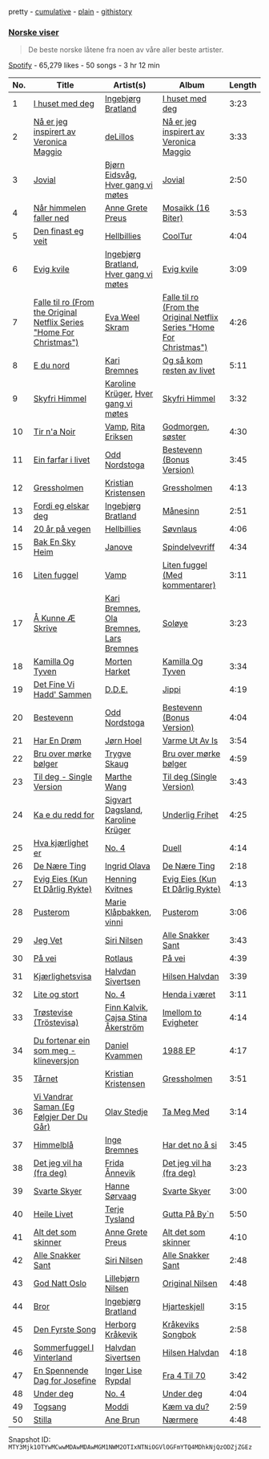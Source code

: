 pretty - [cumulative](/playlists/cumulative/37i9dQZF1DWXBG5kM768S1.md) - [plain](/playlists/plain/37i9dQZF1DWXBG5kM768S1) - [githistory](https://github.githistory.xyz/mackorone/spotify-playlist-archive/blob/main/playlists/plain/37i9dQZF1DWXBG5kM768S1)

### [Norske viser](https://open.spotify.com/playlist/37i9dQZF1DWXBG5kM768S1)

> De beste norske låtene fra noen av våre aller beste artister.

[Spotify](https://open.spotify.com/user/spotify) - 65,279 likes - 50 songs - 3 hr 12 min

| No. | Title | Artist(s) | Album | Length |
|---|---|---|---|---|
| 1 | [I huset med deg](https://open.spotify.com/track/6YFSlVmx8n88FwjoN1hplw) | [Ingebjørg Bratland](https://open.spotify.com/artist/2tmt0z174LRgAeAi9MHA9C) | [I huset med deg](https://open.spotify.com/album/1GfXdx0EnteXLP3dw314tU) | 3:23 |
| 2 | [Nå er jeg inspirert av Veronica Maggio](https://open.spotify.com/track/6aeoCU2Ub7S82JJ152ROUz) | [deLillos](https://open.spotify.com/artist/5gsErkGsLeCYCSK0Pxj01N) | [Nå er jeg inspirert av Veronica Maggio](https://open.spotify.com/album/0u0bXmYCu6kuGzuZnKN8TZ) | 3:33 |
| 3 | [Jovial](https://open.spotify.com/track/79A8w2MEID8RIM6rzgtrtR) | [Bjørn Eidsvåg](https://open.spotify.com/artist/11Vny8qHe4KR50ZIjhz7sz), [Hver gang vi møtes](https://open.spotify.com/artist/24Lqq3mnesl7IljSVFEBEO) | [Jovial](https://open.spotify.com/album/55G0O9SlnAKfWtbG6l2w8A) | 2:50 |
| 4 | [Når himmelen faller ned](https://open.spotify.com/track/5aasUgkPxYhqKcxmNLotmH) | [Anne Grete Preus](https://open.spotify.com/artist/32mTrXKr7W8Tg4hH4S2Do1) | [Mosaikk \(16 Biter\)](https://open.spotify.com/album/7rtosLI7Lqa0XoYLKdCjKO) | 3:53 |
| 5 | [Den finast eg veit](https://open.spotify.com/track/3NQDZSM47zCMao3GFkcqaV) | [Hellbillies](https://open.spotify.com/artist/0PqNs9XCK5D16ihtRMuOoU) | [CoolTur](https://open.spotify.com/album/0S2qo4ezoborqQTJnzdsc6) | 4:04 |
| 6 | [Evig kvile](https://open.spotify.com/track/10mUGsqnNGEUf1pt4ke1pB) | [Ingebjørg Bratland](https://open.spotify.com/artist/2tmt0z174LRgAeAi9MHA9C), [Hver gang vi møtes](https://open.spotify.com/artist/24Lqq3mnesl7IljSVFEBEO) | [Evig kvile](https://open.spotify.com/album/3FXRGtIbIadCBWasFSyOaq) | 3:09 |
| 7 | [Falle til ro \(From the Original Netflix Series "Home For Christmas"\)](https://open.spotify.com/track/6oJLgaS6Py1tSKAJTKSe5K) | [Eva Weel Skram](https://open.spotify.com/artist/3u2Sz4K3PFfalhDU0vSHT3) | [Falle til ro \(From the Original Netflix Series "Home For Christmas"\)](https://open.spotify.com/album/6lsJTzNFipM2N8zNf9lXmP) | 4:26 |
| 8 | [E du nord](https://open.spotify.com/track/5YgL7RNkh1QttjkQrfYfqc) | [Kari Bremnes](https://open.spotify.com/artist/1vHopQ5qWJVDXXPc2VxjUd) | [Og så kom resten av livet](https://open.spotify.com/album/6GJG4JNQbwF4KqFIVLP4dN) | 5:11 |
| 9 | [Skyfri Himmel](https://open.spotify.com/track/6j6cVfhfaLYJMN25lpBqqS) | [Karoline Krüger](https://open.spotify.com/artist/2Y2lJvGNGi4b2Bnikx4Onm), [Hver gang vi møtes](https://open.spotify.com/artist/24Lqq3mnesl7IljSVFEBEO) | [Skyfri Himmel](https://open.spotify.com/album/5PQ9N6hXeex2FTf2Gdt9vK) | 3:32 |
| 10 | [Tir n'a Noir](https://open.spotify.com/track/34OsKR8YdiZol46Ny1bjjA) | [Vamp](https://open.spotify.com/artist/5kOdtYNbevIlgUOQkhASnk), [Rita Eriksen](https://open.spotify.com/artist/2lkUWx6myyrFf2KOAAD1da) | [Godmorgen, søster](https://open.spotify.com/album/2io6ZizFfn0SkBpw1oRa4G) | 4:30 |
| 11 | [Ein farfar i livet](https://open.spotify.com/track/0J5d8MHv2n0QmyJwkcHN2f) | [Odd Nordstoga](https://open.spotify.com/artist/64zdCzD7lOFBTIpQBSH8Uv) | [Bestevenn \(Bonus Version\)](https://open.spotify.com/album/7M0cXZCjiZ4tjewFs25Nwy) | 3:45 |
| 12 | [Gressholmen](https://open.spotify.com/track/48scWF4cl9Qr6oCJ0KJCLu) | [Kristian Kristensen](https://open.spotify.com/artist/75ZTlOo6olxm9thcXVh6Ta) | [Gressholmen](https://open.spotify.com/album/5ZUNIkbIigepocjfzRWdX9) | 4:13 |
| 13 | [Fordi eg elskar deg](https://open.spotify.com/track/2l0D5xYyekMyMNMJY92MdT) | [Ingebjørg Bratland](https://open.spotify.com/artist/2tmt0z174LRgAeAi9MHA9C) | [Månesinn](https://open.spotify.com/album/4tP6uyIDQ3LC6QsxwLbdh7) | 2:51 |
| 14 | [20 år på vegen](https://open.spotify.com/track/2z9qzLuCkfRdGNI1u08EyO) | [Hellbillies](https://open.spotify.com/artist/0PqNs9XCK5D16ihtRMuOoU) | [Søvnlaus](https://open.spotify.com/album/3O6xwlooceiBfpcZRrtqsp) | 4:06 |
| 15 | [Bak En Sky Heim](https://open.spotify.com/track/1Wpp1RuDRTeZxpwHFDhWiI) | [Janove](https://open.spotify.com/artist/43EvPY5EelfMkyqqJ9woOI) | [Spindelvevriff](https://open.spotify.com/album/1GRdz7YDT3ozghg5VWlSY9) | 4:34 |
| 16 | [Liten fuggel](https://open.spotify.com/track/5ZCHRkU8DiInkWQmzpfckE) | [Vamp](https://open.spotify.com/artist/5kOdtYNbevIlgUOQkhASnk) | [Liten fuggel \(Med kommentarer\)](https://open.spotify.com/album/2rPi9btQoagJ9Kzv6Hg8tr) | 3:11 |
| 17 | [Å Kunne Æ Skrive](https://open.spotify.com/track/3Q5UYAQJ4l3crdc3YjnqbK) | [Kari Bremnes](https://open.spotify.com/artist/1vHopQ5qWJVDXXPc2VxjUd), [Ola Bremnes](https://open.spotify.com/artist/2YUcEURAjhrNV7wxBBfq7E), [Lars Bremnes](https://open.spotify.com/artist/1L7U4qOZlB5M0GaAICnxc4) | [Soløye](https://open.spotify.com/album/5G5WRvcAMhNFEEBa57INLW) | 3:23 |
| 18 | [Kamilla Og Tyven](https://open.spotify.com/track/5S3iampR4PvPov7fvN2Mt7) | [Morten Harket](https://open.spotify.com/artist/08t5VdmH6cpxHXUmb9bFeP) | [Kamilla Og Tyven](https://open.spotify.com/album/31yk847bN0MUuhwNQbfsNC) | 3:34 |
| 19 | [Det Fine Vi Hadd' Sammen](https://open.spotify.com/track/6xndjhJtBSxxL7bcZdAiEJ) | [D.D.E.](https://open.spotify.com/artist/4bCGs1M7PyTfQFtxvRvUom) | [Jippi](https://open.spotify.com/album/4oofUdb8zptFJzi5AlhQ6u) | 4:19 |
| 20 | [Bestevenn](https://open.spotify.com/track/0bQLTkISNpcZ70TbGGisTA) | [Odd Nordstoga](https://open.spotify.com/artist/64zdCzD7lOFBTIpQBSH8Uv) | [Bestevenn \(Bonus Version\)](https://open.spotify.com/album/7M0cXZCjiZ4tjewFs25Nwy) | 4:04 |
| 21 | [Har En Drøm](https://open.spotify.com/track/4gxOSJI3TBLv7YK0h2HO9Q) | [Jørn Hoel](https://open.spotify.com/artist/6WGO9mdAxgwVQxui0t98DC) | [Varme Ut Av Is](https://open.spotify.com/album/0UgIhsI11cvJrrQb5iBqwp) | 3:54 |
| 22 | [Bru over mørke bølger](https://open.spotify.com/track/0BX8d3ykK2rTOI3W5ZMdaf) | [Trygve Skaug](https://open.spotify.com/artist/1Vd2c4IrEtcO5mrIwbep6n) | [Bru over mørke bølger](https://open.spotify.com/album/6XUfS1htXyTvLsxZDKLyY4) | 4:59 |
| 23 | [Til deg \- Single Version](https://open.spotify.com/track/7bD91vOzk9L2gKMSkdSQy7) | [Marthe Wang](https://open.spotify.com/artist/1C5w8BJZv0qoTGCFiVlfyZ) | [Til deg \(Single Version\)](https://open.spotify.com/album/1dZ6qeWJTDkOPO3ZECRvd2) | 3:43 |
| 24 | [Ka e du redd for](https://open.spotify.com/track/4QkGXxYBifaayHWGkQyLPp) | [Sigvart Dagsland](https://open.spotify.com/artist/29L5k8hE8bAaRJpj13SmyA), [Karoline Krüger](https://open.spotify.com/artist/2Y2lJvGNGi4b2Bnikx4Onm) | [Underlig Frihet](https://open.spotify.com/album/78WsjmRDxs2VAEapfy6zxx) | 4:25 |
| 25 | [Hva kjærlighet er](https://open.spotify.com/track/5V6QuMxE9efXTyUQYZWy38) | [No\. 4](https://open.spotify.com/artist/24YjyPpqFQi1Oh7PQSBT3J) | [Duell](https://open.spotify.com/album/14wYWC5D0e7HuJI9oDjsuF) | 4:14 |
| 26 | [De Nære Ting](https://open.spotify.com/track/0k9J6f4A22q8JXqU8atMuz) | [Ingrid Olava](https://open.spotify.com/artist/31QXbjGMTpXUWhhAFtIkmQ) | [De Nære Ting](https://open.spotify.com/album/1AGrD04xDQrvxRamd8m9ih) | 2:18 |
| 27 | [Evig Eies \(Kun Et Dårlig Rykte\)](https://open.spotify.com/track/25dpPTPkyVqtdOqk5Vw7o9) | [Henning Kvitnes](https://open.spotify.com/artist/2OCfkmVQCpJdqe4GfhXpF6) | [Evig Eies \(Kun Et Dårlig Rykte\)](https://open.spotify.com/album/6pBw9UnwWxVJMw3HXjzLvU) | 4:13 |
| 28 | [Pusterom](https://open.spotify.com/track/1pa2qaCSAloisRVL8YSMUT) | [Marie Klåpbakken](https://open.spotify.com/artist/2qHlT3DfJoJNI4I8IzQmky), [vinni](https://open.spotify.com/artist/2rvUlmaAfN7eKSVAcaRj9t) | [Pusterom](https://open.spotify.com/album/1bCimO52g5O7Ahqp9fVO6d) | 3:06 |
| 29 | [Jeg Vet](https://open.spotify.com/track/3ZTHN0y3NwiciPH3CpfXcL) | [Siri Nilsen](https://open.spotify.com/artist/1tN0vK9jF9KVzvJHzWQaUM) | [Alle Snakker Sant](https://open.spotify.com/album/45MigZAWPOEXhoQfZONmS3) | 3:43 |
| 30 | [På vei](https://open.spotify.com/track/0lRtPuJoG47Mhm6a69Uewk) | [Rotlaus](https://open.spotify.com/artist/4ivFOCSoFSwxPXQawDqylT) | [På vei](https://open.spotify.com/album/3hMvFCykxO3CCOlk0stETD) | 4:39 |
| 31 | [Kjærlighetsvisa](https://open.spotify.com/track/5RWXXhXRGhw7BHcVdwLpEs) | [Halvdan Sivertsen](https://open.spotify.com/artist/4si4vypZaD6Vk7TiHkEXeY) | [Hilsen Halvdan](https://open.spotify.com/album/0aZwUrOFumqgQGdId4WDAy) | 3:39 |
| 32 | [Lite og stort](https://open.spotify.com/track/1v3Npr2wwGA3k9402ueIVH) | [No\. 4](https://open.spotify.com/artist/24YjyPpqFQi1Oh7PQSBT3J) | [Henda i været](https://open.spotify.com/album/7aNSIKBQz7vO6nh490K0Hn) | 3:11 |
| 33 | [Trøstevise \(Tröstevisa\)](https://open.spotify.com/track/05MxJsc8F0G2u3IIz6g0b2) | [Finn Kalvik](https://open.spotify.com/artist/4t5H7BynY6Et5nbYwjU3an), [Cajsa Stina Åkerström](https://open.spotify.com/artist/0N98N0DiskOexjlZjJ6YZ7) | [Imellom to Evigheter](https://open.spotify.com/album/2INOoVCEg8h4xWkSyuYzya) | 4:14 |
| 34 | [Du fortenar ein som meg \- klineversjon](https://open.spotify.com/track/1v4hTCaKOr5qVothIsL9er) | [Daniel Kvammen](https://open.spotify.com/artist/1c9LVBvYq58ViD8qdLml7A) | [1988 EP](https://open.spotify.com/album/74LpfW8LrYQp2PNRHfjgaU) | 4:17 |
| 35 | [Tårnet](https://open.spotify.com/track/6JmZt1IQx2gzytm34xdyDQ) | [Kristian Kristensen](https://open.spotify.com/artist/75ZTlOo6olxm9thcXVh6Ta) | [Gressholmen](https://open.spotify.com/album/5ZUNIkbIigepocjfzRWdX9) | 3:51 |
| 36 | [Vi Vandrar Saman \(Eg Følgjer Der Du Går\)](https://open.spotify.com/track/5b1AEdCpaCSNO8Z3i3SlFV) | [Olav Stedje](https://open.spotify.com/artist/4SM0aaZA4Gky48PLIlqFPA) | [Ta Meg Med](https://open.spotify.com/album/3pWcFE43bLCUJhpuziIvHP) | 3:14 |
| 37 | [Himmelblå](https://open.spotify.com/track/4RaqQE80M1OGyQvkQs7JTS) | [Inge Bremnes](https://open.spotify.com/artist/4lgiQEUzN7K9IsXDXpHkVB) | [Har det no å si](https://open.spotify.com/album/0mK8M00xyAiyUVyIS5UFyT) | 3:45 |
| 38 | [Det jeg vil ha \(fra deg\)](https://open.spotify.com/track/7FzPmvCXC8CqwP9AkIkPA9) | [Frida Ånnevik](https://open.spotify.com/artist/0SlejFsyHq7i1ZgWoRWdH2) | [Det jeg vil ha \(fra deg\)](https://open.spotify.com/album/0oRXCrnDAsKWQg6XoOvf0i) | 3:23 |
| 39 | [Svarte Skyer](https://open.spotify.com/track/7vc20svG3dLSILMi1nUMv5) | [Hanne Sørvaag](https://open.spotify.com/artist/6qFrcxPy2n6NfXZniuEvEH) | [Svarte Skyer](https://open.spotify.com/album/1I48BUxY2ikuoJXRRwxT1R) | 3:00 |
| 40 | [Heile Livet](https://open.spotify.com/track/0JqKsXLWxANEsih1Vsszgr) | [Terje Tysland](https://open.spotify.com/artist/3DiSZJGP4rtIXmqpRlFca7) | [Gutta På By\`n](https://open.spotify.com/album/45mwIOTPBgzMo0UW5EXrZF) | 5:50 |
| 41 | [Alt det som skinner](https://open.spotify.com/track/0HYvxo4SmIg7pS6TDoODUD) | [Anne Grete Preus](https://open.spotify.com/artist/32mTrXKr7W8Tg4hH4S2Do1) | [Alt det som skinner](https://open.spotify.com/album/2R6Dqa6ORZaDkBXeD9SMbr) | 4:10 |
| 42 | [Alle Snakker Sant](https://open.spotify.com/track/34gxnmqg4Nbzziv265qul7) | [Siri Nilsen](https://open.spotify.com/artist/1tN0vK9jF9KVzvJHzWQaUM) | [Alle Snakker Sant](https://open.spotify.com/album/45MigZAWPOEXhoQfZONmS3) | 2:48 |
| 43 | [God Natt Oslo](https://open.spotify.com/track/39cEoZCXgx4SFYxnxp3ECu) | [Lillebjørn Nilsen](https://open.spotify.com/artist/2cEkdzGxcB731g81iUsH6e) | [Original Nilsen](https://open.spotify.com/album/60ho1oZFKQpCjkNqQigoSz) | 4:48 |
| 44 | [Bror](https://open.spotify.com/track/1585fzVgMIK5BzPXA5a2iS) | [Ingebjørg Bratland](https://open.spotify.com/artist/2tmt0z174LRgAeAi9MHA9C) | [Hjarteskjell](https://open.spotify.com/album/5LrKrBAJdrfrqdv6kFnugC) | 3:15 |
| 45 | [Den Fyrste Song](https://open.spotify.com/track/2enwSZWWEhMxCoGaWke2Qe) | [Herborg Kråkevik](https://open.spotify.com/artist/5uvwGfXbw7uUF9JI0KqKK5) | [Kråkeviks Songbok](https://open.spotify.com/album/5SdOIn61IrYoS5xg5sejzf) | 2:58 |
| 46 | [Sommerfuggel I Vinterland](https://open.spotify.com/track/6TYTKJKCLhMely2cdBRorF) | [Halvdan Sivertsen](https://open.spotify.com/artist/4si4vypZaD6Vk7TiHkEXeY) | [Hilsen Halvdan](https://open.spotify.com/album/0aZwUrOFumqgQGdId4WDAy) | 4:18 |
| 47 | [En Spennende Dag for Josefine](https://open.spotify.com/track/6TOeA3fUURRV9hbRd2dpXa) | [Inger Lise Rypdal](https://open.spotify.com/artist/1lvXjNoyEprcUc0Cb2N0QH) | [Fra 4 Til 70](https://open.spotify.com/album/1HtbTHXEUz2MSQg4cCWQtP) | 3:42 |
| 48 | [Under deg](https://open.spotify.com/track/7bCWY2qgzjKMhTc0Tr2IO0) | [No\. 4](https://open.spotify.com/artist/24YjyPpqFQi1Oh7PQSBT3J) | [Under deg](https://open.spotify.com/album/7aCZa7V8vkhBKJ1Fbfe7el) | 4:04 |
| 49 | [Togsang](https://open.spotify.com/track/5qSJ6zAlnBXmIQc8vBE72R) | [Moddi](https://open.spotify.com/artist/65ltPnFGbTfv1sFjVOZBMM) | [Kæm va du?](https://open.spotify.com/album/1AQXVLdZSRPpt1HviBevmZ) | 2:59 |
| 50 | [Stilla](https://open.spotify.com/track/3yovkhHZU1GfUptqdu3K4w) | [Ane Brun](https://open.spotify.com/artist/2L3kwZFd16zjHz9a5kEPAm) | [Nærmere](https://open.spotify.com/album/3EOALbGIuyGFVKVusRlC7W) | 4:48 |

Snapshot ID: `MTY3Mjk1OTYwMCwwMDAwMDAwMGM1NWM2OTIxNTNiOGVlOGFmYTQ4MDhkNjQzODZjZGEz`

